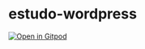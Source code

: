 # estudo-wordpress

[![Open in Gitpod][open-gitpod-img]][open-gitpod-url]

[open-gitpod-img]: https://gitpod.io/button/open-in-gitpod.svg
[open-gitpod-url]: https://www.gitpod.io/#https://github.com/martins86/estudo-wordpress
